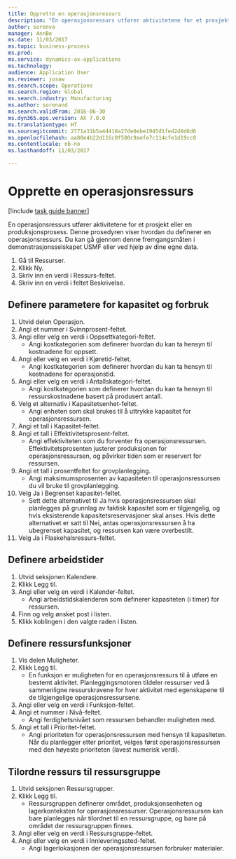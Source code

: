 ```yaml
--- 
title: Opprette en operasjonsressurs
description: "En operasjonsressurs utfører aktivitetene for et prosjekt eller en produksjonsprosess."
author: sorenva
manager: AnnBe
ms.date: 11/03/2017
ms.topic: business-process
ms.prod: 
ms.service: dynamics-ax-applications
ms.technology: 
audience: Application User
ms.reviewer: josaw
ms.search.scope: Operations
ms.search.region: Global
ms.search.industry: Manufacturing
ms.author: sorenand
ms.search.validFrom: 2016-06-30
ms.dyn365.ops.version: AX 7.0.0
ms.translationtype: HT
ms.sourcegitcommit: 2771a31b5a4d418a27de0ebe1945d1fed2d8d6d6
ms.openlocfilehash: aa80e4b22d116c8f580c9aefe7c114cfe1d19cc8
ms.contentlocale: nb-no
ms.lasthandoff: 11/03/2017

---
```

# <a name="create-an-operations-resource"></a>Opprette en operasjonsressurs

[!include [task guide banner](../../includes/task-guide-banner.md)]

En operasjonsressurs utfører aktivitetene for et prosjekt eller en produksjonsprosess. Denne prosedyren viser hvordan du definerer en operasjonsressurs. Du kan gå gjennom denne fremgangsmåten i demonstrasjonsselskapet USMF eller ved hjelp av dine egne data.

1. Gå til Ressurser.
2. Klikk Ny.
3. Skriv inn en verdi i Ressurs-feltet.
4. Skriv inn en verdi i feltet Beskrivelse.

## <a name="define-capacity-and-consumption-parameters"></a>Definere parametere for kapasitet og forbruk
1. Utvid delen Operasjon.
2. Angi et nummer i Svinnprosent-feltet.
3. Angi eller velg en verdi i Oppsettkategori-feltet.
    * Angi kostkategorien som definerer hvordan du kan ta hensyn til kostnadene for oppsett.  
4. Angi eller velg en verdi i Kjøretid-feltet.
    * Angi kostkategorien som definerer hvordan du kan ta hensyn til kostnadene for operasjonstid.  
5. Angi eller velg en verdi i Antallskategori-feltet.
    * Angi kostkategorien som definerer hvordan du kan ta hensyn til ressurskostnadene basert på produsert antall.  
6. Velg et alternativ i Kapasitetsenhet-feltet.
    * Angi enheten som skal brukes til å uttrykke kapasitet for operasjonsressursen.  
7. Angi et tall i Kapasitet-feltet.
8. Angi et tall i Effektivitetsprosent-feltet.
    * Angi effektiviteten som du forventer fra operasjonsressursen. Effektivitetsprosenten justerer produksjonen for operasjonsressursen, og påvirker tiden som er reservert for ressursen.  
9. Angi et tall i prosentfeltet for grovplanlegging.
    * Angi maksimumsprosenten av kapasiteten til operasjonsressursen du vil bruke til grovplanlegging.  
10. Velg Ja i Begrenset kapasitet-feltet.
    * Sett dette alternativet til Ja hvis operasjonsressursen skal planlegges på grunnlag av faktisk kapasitet som er tilgjengelig, og hvis eksisterende kapasitetsreservasjoner skal anses. Hvis dette alternativet er satt til Nei, antas operasjonsressursen å ha ubegrenset kapasitet, og ressursen kan være overbestilt.  
11. Velg Ja i Flaskehalsressurs-feltet.

## <a name="define-working-times"></a>Definere arbeidstider
1. Utvid seksjonen Kalendere.
2. Klikk Legg til.
3. Angi eller velg en verdi i Kalender-feltet.
    * Angi arbeidstidskalenderen som definerer kapasiteten (i timer) for ressursen.  
4. Finn og velg ønsket post i listen.
5. Klikk koblingen i den valgte raden i listen.

## <a name="define-resource-capabilities"></a>Definere ressursfunksjoner
1. Vis delen Muligheter.
2. Klikk Legg til.
    * En funksjon er muligheten for en operasjonsressurs til å utføre en bestemt aktivitet. Planleggingsmotoren tildeler ressurser ved å sammenligne ressurskravene for hver aktivitet med egenskapene til de tilgjengelige operasjonsressursene.  
3. Angi eller velg en verdi i Funksjon-feltet.
4. Angi et nummer i Nivå-feltet.
    * Angi ferdighetsnivået som ressursen behandler muligheten med.  
5. Angi et tall i Prioritet-feltet.
    * Angi prioriteten for operasjonsressursen med hensyn til kapasiteten. Når du planlegger etter prioritet, velges først operasjonsressursen med den høyeste prioriteten (lavest numerisk verdi).  

## <a name="assign-resource-to-resource-group"></a>Tilordne ressurs til ressursgruppe
1. Utvid seksjonen Ressursgrupper.
2. Klikk Legg til.
    * Ressursgruppen definerer området, produksjonsenheten og lagerkonteksten for operasjonsressurser. Operasjonsressursen kan bare planlegges når tilordnet til en ressursgruppe, og bare på området der ressursgruppen finnes.  
3. Angi eller velg en verdi i Ressursgruppe-feltet.
4. Angi eller velg en verdi i Innleveringssted-feltet.
    * Angi lagerlokasjonen der operasjonsressursen forbruker materialer.  


